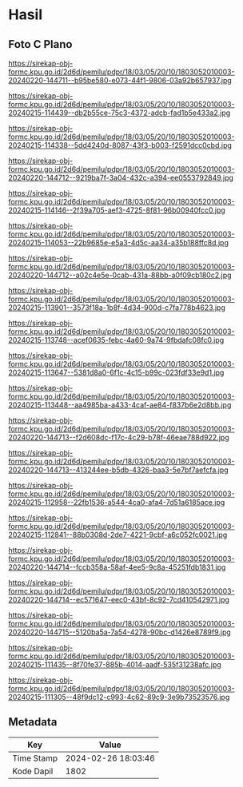 # Hasil

## Foto C Plano

https://sirekap-obj-formc.kpu.go.id/2d6d/pemilu/pdpr/18/03/05/20/10/1803052010003-20240220-144711--b95be580-e073-44f1-9806-03a92b657937.jpg

https://sirekap-obj-formc.kpu.go.id/2d6d/pemilu/pdpr/18/03/05/20/10/1803052010003-20240215-114439--db2b55ce-75c3-4372-adcb-fad1b5e433a2.jpg

https://sirekap-obj-formc.kpu.go.id/2d6d/pemilu/pdpr/18/03/05/20/10/1803052010003-20240215-114338--5dd4240d-8087-43f3-b003-f2591dcc0cbd.jpg

https://sirekap-obj-formc.kpu.go.id/2d6d/pemilu/pdpr/18/03/05/20/10/1803052010003-20240220-144712--9219ba7f-3a04-432c-a394-ee0553792849.jpg

https://sirekap-obj-formc.kpu.go.id/2d6d/pemilu/pdpr/18/03/05/20/10/1803052010003-20240215-114146--2f39a705-aef3-4725-8f81-96b00940fcc0.jpg

https://sirekap-obj-formc.kpu.go.id/2d6d/pemilu/pdpr/18/03/05/20/10/1803052010003-20240215-114053--22b9685e-e5a3-4d5c-aa34-a35b188ffc8d.jpg

https://sirekap-obj-formc.kpu.go.id/2d6d/pemilu/pdpr/18/03/05/20/10/1803052010003-20240220-144712--a02c4e5e-0cab-431a-88bb-a0f09cb180c2.jpg

https://sirekap-obj-formc.kpu.go.id/2d6d/pemilu/pdpr/18/03/05/20/10/1803052010003-20240215-113901--3573f18a-1b8f-4d34-900d-c7fa778b4623.jpg

https://sirekap-obj-formc.kpu.go.id/2d6d/pemilu/pdpr/18/03/05/20/10/1803052010003-20240215-113748--acef0635-febc-4a60-9a74-9fbdafc08fc0.jpg

https://sirekap-obj-formc.kpu.go.id/2d6d/pemilu/pdpr/18/03/05/20/10/1803052010003-20240215-113647--5381d8a0-6f1c-4c15-b99c-023fdf33e9d1.jpg

https://sirekap-obj-formc.kpu.go.id/2d6d/pemilu/pdpr/18/03/05/20/10/1803052010003-20240215-113448--aa4985ba-a433-4caf-ae84-f837b6e2d8bb.jpg

https://sirekap-obj-formc.kpu.go.id/2d6d/pemilu/pdpr/18/03/05/20/10/1803052010003-20240220-144713--f2d608dc-f17c-4c29-b78f-46eae788d922.jpg

https://sirekap-obj-formc.kpu.go.id/2d6d/pemilu/pdpr/18/03/05/20/10/1803052010003-20240220-144713--413244ee-b5db-4326-baa3-5e7bf7aefcfa.jpg

https://sirekap-obj-formc.kpu.go.id/2d6d/pemilu/pdpr/18/03/05/20/10/1803052010003-20240215-112958--22fb1536-a544-4ca0-afa4-7d51a6185ace.jpg

https://sirekap-obj-formc.kpu.go.id/2d6d/pemilu/pdpr/18/03/05/20/10/1803052010003-20240215-112841--88b0308d-2de7-4221-9cbf-a6c052fc0021.jpg

https://sirekap-obj-formc.kpu.go.id/2d6d/pemilu/pdpr/18/03/05/20/10/1803052010003-20240220-144714--fccb358a-58af-4ee5-9c8a-45251fdb1831.jpg

https://sirekap-obj-formc.kpu.go.id/2d6d/pemilu/pdpr/18/03/05/20/10/1803052010003-20240220-144714--ec571647-eec0-43bf-8c92-7cd410542971.jpg

https://sirekap-obj-formc.kpu.go.id/2d6d/pemilu/pdpr/18/03/05/20/10/1803052010003-20240220-144715--5120ba5a-7a54-4278-90bc-d1426e8789f9.jpg

https://sirekap-obj-formc.kpu.go.id/2d6d/pemilu/pdpr/18/03/05/20/10/1803052010003-20240215-111435--8f70fe37-885b-4014-aadf-535f31238afc.jpg

https://sirekap-obj-formc.kpu.go.id/2d6d/pemilu/pdpr/18/03/05/20/10/1803052010003-20240215-111305--48f9dc12-c993-4c62-89c9-3e9b73523576.jpg


## Metadata

| Key        | Value               |
| ---------- | ------------------- |
| Time Stamp | 2024-02-26 18:03:46 |
| Kode Dapil | 1802                |



